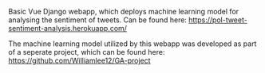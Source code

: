 Basic Vue Django webapp, which deploys machine learning model for analysing the sentiment of tweets. Can be found here: https://pol-tweet-sentiment-analysis.herokuapp.com/

The machine learning model utilized by this webapp was developed as part of a seperate project, which can be found here: https://github.com/Williamlee12/GA-project
